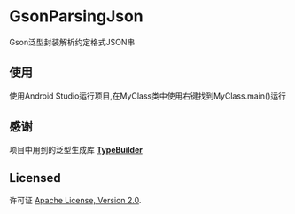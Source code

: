 # GsonParsingJson

Gson泛型封装解析约定格式JSON串

## 使用 ##
使用Android Studio运行项目,在MyClass类中使用右键找到MyClass.main()运行<br>

## 感谢 ##
项目中用到的泛型生成库 **[TypeBuilder](https://github.com/ikidou/TypeBuilder)**

## Licensed ##
许可证 [Apache License, Version 2.0](http://www.apache.org/licenses/LICENSE-2.0).